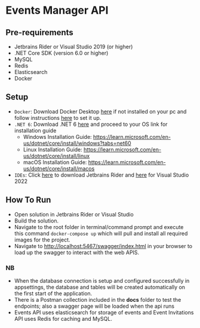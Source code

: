 # Events Manager API

## Pre-requirements
* Jetbrains Rider or Visual Studio 2019 (or higher)
* .NET Core SDK (version 6.0 or higher)
* MySQL
* Redis
* Elasticsearch
* Docker

## Setup
* `Docker`: Download Docker Desktop [here](https://www.docker.com/products/docker-desktop/) if not
  installed on your pc and follow instructions [here](https://docs.docker.com/get-docker/)
  to set it up.
* `.NET 6`: Download .NET 6 [here](https://dotnet.microsoft.com/en-us/download/dotnet/6.0) and proceed to your OS link for installation guide
    * Windows Installation Guide: https://learn.microsoft.com/en-us/dotnet/core/install/windows?tabs=net60
    * Linux Installation Guide: https://learn.microsoft.com/en-us/dotnet/core/install/linux
    * macOS Installation Guide: https://learn.microsoft.com/en-us/dotnet/core/install/macos
* `IDEs`: Click [here](https://www.jetbrains.com/rider/download/) to download Jetbrains Rider and
  [here](https://visualstudio.microsoft.com/downloads/) for Visual Studio 2022

## How To Run
* Open solution in Jetbrains Rider or Visual Studio
* Build the solution.
* Navigate to the root folder in terminal/command prompt and execute this command `docker-compose up` which will pull and
install all required images for the project.
* Navigate to [http://localhost:5467/swagger/index.html](http://localhost:5467/swagger/index.html) in your browser to load up
the swagger to interact with the web APIS.

### NB
* When the database connection is setup and configured successfully in appsettings, the database and tables will be
  created automatically on the first start of the application.
* There is a Postman collection included in the <b>docs</b> folder to test the endpoints; also a swagger page will be 
loaded when the api runs
* Events API uses elasticsearch for storage of events and Event Invitations API uses Redis for caching and MySQL.
